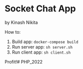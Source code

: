 # Socket Chat App
by Kinash Nikita

How to:

1) Build app: ```docker-compose build ```
2) Run server app: ```sh server.sh```
3) Run client app: ```sh client.sh```

Profit!# PHP_2022